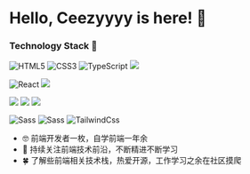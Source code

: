 # Hello, Ceezyyyy is here! 🎃

### Technology Stack 🧐

![HTML5](https://img.shields.io/badge/-HTML5-%23E44D27?style=flat-square&logo=html5&logoColor=ffffff)
![CSS3](https://img.shields.io/badge/CSS3-yellow?style=flat-square&logo=css3)
![TypeScript](https://img.shields.io/badge/-TypeScript-007ACC?style=flat-square&logo=typescript&logoColor=white)
![](https://img.shields.io/badge/JavaScript-red?style=flat-square&logo=JavaScript&logoColor=ffffff)

![React](https://img.shields.io/badge/React-blue?style=flat-square&logo=react&logoColor=ffffff)
![](https://img.shields.io/badge/Vue.js-4FC08D?style=flat-square&logo=Vue.js&logoColor=ffffff)

![](https://img.shields.io/badge/Node.js-339933?style=flat-square&logo=Node.js&logoColor=ffffff)
![](https://img.shields.io/badge/Webpack-skyblue?style=flat-square&logo=Webpack&logoColor=ffffff)
![](https://img.shields.io/badge/ESLint-4B32C3?style=flat-square&logo=ESLint&logoColor=ffffff)

![Sass](https://img.shields.io/badge/-Sass-%23CC6699?style=flat-square&logo=sass&logoColor=ffffff)
![Sass](https://img.shields.io/badge/Less-1171EE?style=flat-square&logo=Less&logoColor=ffffff)
![TailwindCss](https://img.shields.io/badge/-TailwindCss-%231a202c?style=flat-square&logo=tailwind-css)

- 🤓 前端开发者一枚，自学前端一年余
- 🐋 持续关注前端技术前沿，不断精进不断学习
- 🍀 了解些前端相关技术栈，热爱开源，工作学习之余在社区摸爬

